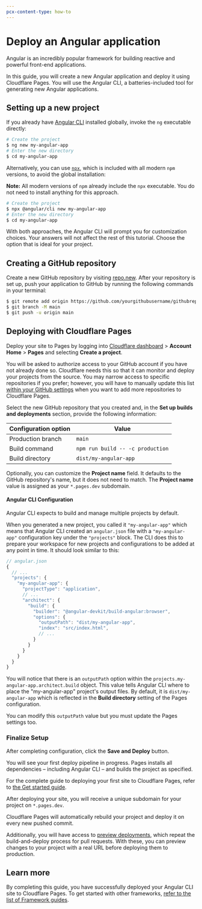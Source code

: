 ```yaml
---
pcx-content-type: how-to
---
```


# Deploy an Angular application

Angular is an incredibly popular framework for building reactive and powerful front-end applications.

In this guide, you will create a new Angular application and deploy it using Cloudflare Pages. You will use the Angular CLI, a batteries-included tool for generating new Angular applications.

## Setting up a new project

If you already have [Angular CLI](https://angular.io/cli) installed globally, invoke the `ng` executable directly:

```sh
# Create the project
$ ng new my-angular-app
# Enter the new directory
$ cd my-angular-app
```

Alternatively, you can use [`npx`](https://www.npmjs.com/package/npx), which is included with all modern `npm` versions, to avoid the global installation:

<Aside>

**Note:** All modern versions of `npm` already include the `npx` executable. You do not need to install anything for this approach.

</Aside>

```sh
# Create the project
$ npx @angular/cli new my-angular-app
# Enter the new directory
$ cd my-angular-app
```

With both approaches, the Angular CLI will prompt you for customization choices. Your answers will not affect the rest of this tutorial. Choose the option that is ideal for your project.


## Creating a GitHub repository

Create a new GitHub repository by visiting [repo.new](https://repo.new). After your repository is set up, push your application to GitHub by running the following commands in your terminal:

```sh
$ git remote add origin https://github.com/yourgithubusername/githubrepo
$ git branch -M main
$ git push -u origin main
```

## Deploying with Cloudflare Pages

Deploy your site to Pages by logging into [Cloudflare dashboard](https://dash.cloudflare.com/) > **Account Home** > **Pages** and selecting **Create a project**.

You will be asked to authorize access to your GitHub account if you have not already done so. Cloudflare needs this so that it can monitor and deploy your projects from the source. You may narrow access to specific repositories if you prefer; however, you will have to manually update this list [within your GitHub settings](https://github.com/settings/installations) when you want to add more repositories to Cloudflare Pages.

Select the new GitHub repository that you created and, in the **Set up builds and deployments** section, provide the following information:

<TableLayout>

| Configuration option | Value                            |
| -------------------- | -------------------------------- |
| Production branch    | `main`                           |
| Build command        | `npm run build -- -c production` |
| Build directory      | `dist/my-angular-app`            |

</TableLayout>

Optionally, you can customize the **Project name** field. It defaults to the GitHub repository's name, but it does not need to match. The **Project name** value is assigned as your `*.pages.dev` subdomain.

#### Angular CLI Configuration

Angular CLI expects to build and manage multiple projects by default.

When you generated a new project, you called it `"my-angular-app"` which means that Angular CLI created an `angular.json` file with a `"my-angular-app"` configuration key under the `"projects"` block. The CLI does this to prepare your workspace for new projects and configurations to be added at any point in time. It should look similar to this:

```js
// angular.json
{
  // ...
  "projects": {
    "my-angular-app": {
      "projectType": "application",
      // ...
      "architect": {
        "build": {
          "builder": "@angular-devkit/build-angular:browser",
          "options": {
            "outputPath": "dist/my-angular-app",
            "index": "src/index.html",
            // ...
          }
        }
      }
    }
  }
}
```

You will notice that there is an `outputPath` option within the `projects.my-angular-app.architect.build` object. This value tells Angular CLI where to place the "my-angular-app" project's output files. By default, it is `dist/my-angular-app` which is reflected in the **Build directory** setting of the Pages configuration.

You can modify this `outputPath` value but you must update the Pages settings too.

### Finalize Setup

After completing configuration, click the **Save and Deploy** button.

You will see your first deploy pipeline in progress. Pages installs all dependencies – including Angular CLI – and builds the project as specified.


<Aside type="note">

For the complete guide to deploying your first site to Cloudflare Pages, refer to [the Get started guide](/get-started).

</Aside>

After deploying your site, you will receive a unique subdomain for your project on `*.pages.dev`. 

Cloudflare Pages will automatically rebuild your project and deploy it on every new pushed commit.

Additionally, you will have access to [preview deployments](/platform/preview-deployments), which repeat the build-and-deploy process for pull requests. With these, you can preview changes to your project with a real URL before deploying them to production.

## Learn more

By completing this guide, you have successfully deployed your Angular CLI site to Cloudflare Pages. To get started with other frameworks, [refer to the list of Framework guides](/framework-guides).
